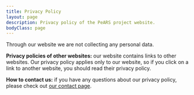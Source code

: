 ```yaml
---
title: Privacy Policy
layout: page
description: Privacy policy of the PeARS project website.
bodyClass: page
---
```



Through our website we are not collecting any personal data. 

**Privacy policies of other websites:** our website contains links to other websites. Our privacy policy applies only to our website, so if you click on a link to another website, you should read their privacy policy. 

**How to contact us:** if you have any questions about our privacy policy, please check out [our contact page](/contact/).




